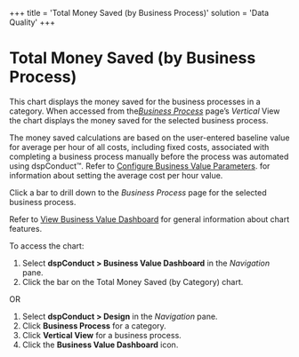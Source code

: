 +++
title = 'Total Money Saved (by Business Process)'
solution = 'Data Quality'
+++

# Total Money Saved (by Business Process)

This chart displays the money saved for the business processes in a
category. When accessed from the[*Business
Process*](Business_Process_H.htm) page’s *Vertical* View the chart
displays the money saved for the selected business process.

The money saved calculations are based on the user-entered baseline
value for average per hour of all costs, including fixed costs,
associated with completing a business process manually before the
process was automated using dspConduct™. Refer to [Configure Business
Value Parameters](../Use_Cases/Configure_Business_Value_Parameters.htm).
for information about setting the average cost per hour value.

Click a bar to drill down to the *Business Process* page for the
selected business process.

Refer to [View Business Value
Dashboard](../Use_Cases/View_Business_Value_Dashboard.htm) for general
information about chart features.

To access the chart:

1.  Select **dspConduct \> Business Value Dashboard** in the
    *Navigation* pane.
2.  Click the bar on the Total Money Saved (by Category) chart.

OR

1.  Select **dspConduct \> Design** in the *Navigation* pane.
2.  Click **Business Process** for a category.
3.  Click **Vertical View** for a business process.
4.  Click the **Business Value Dashboard** icon.
